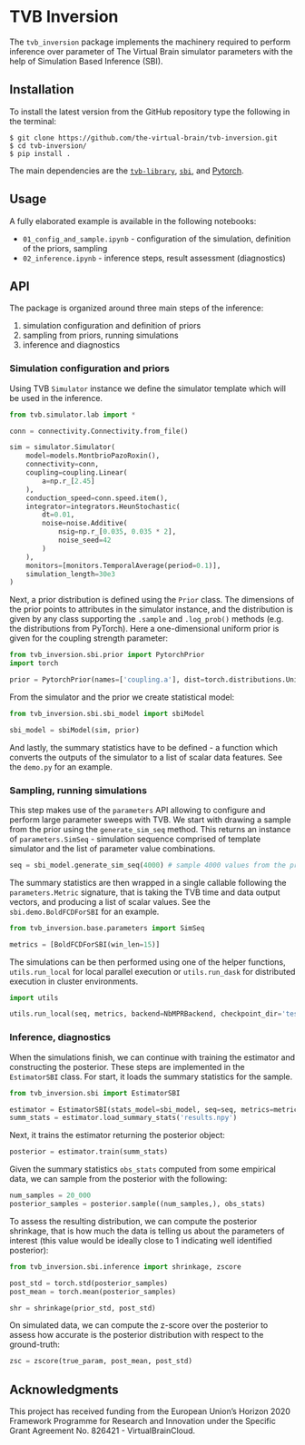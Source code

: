 # TVB Inversion

The `tvb_inversion` package implements the machinery required to perform inference over parameter of The Virtual Brain simulator parameters with the help of Simulation Based Inference (SBI).

## Installation

To install the latest version from the GitHub repository type the following in the terminal:

```shell
$ git clone https://github.com/the-virtual-brain/tvb-inversion.git
$ cd tvb-inversion/
$ pip install .
```

The main dependencies are the [`tvb-library`](https://thevirtualbrain.org/tvb/zwei), [`sbi`](https://github.com/mackelab/sbi), and [Pytorch](https://pytorch.org/).

## Usage

A fully elaborated example is available in the following notebooks:

* `01_config_and_sample.ipynb` -  configuration of the simulation, definition of the priors, sampling
* `02_inference.ipynb` - inference steps, result assessment (diagnostics)

## API

The package is organized around three main steps of the inference: 

1. simulation configuration and definition of priors
2. sampling from priors, running simulations
3. inference and diagnostics

### Simulation configuration and priors

Using TVB `Simulator` instance we define the simulator template which will be used in the inference. 

```python
from tvb.simulator.lab import *

conn = connectivity.Connectivity.from_file()

sim = simulator.Simulator(
    model=models.MontbrioPazoRoxin(),
    connectivity=conn,
    coupling=coupling.Linear(
        a=np.r_[2.45]
    ),
    conduction_speed=conn.speed.item(),
    integrator=integrators.HeunStochastic(
        dt=0.01,
        noise=noise.Additive(
            nsig=np.r_[0.035, 0.035 * 2],
            noise_seed=42
        )
    ),
    monitors=[monitors.TemporalAverage(period=0.1)],
    simulation_length=30e3
)
```

Next, a prior distribution is defined using the `Prior` class. The dimensions of the prior points to attributes in the simulator instance, and the distribution is given by any class supporting the `.sample` and `.log_prob()` methods (e.g. the distributions from PyTorch). Here a one-dimensional uniform prior is given for the coupling strength parameter:

```python
from tvb_inversion.sbi.prior import PytorchPrior
import torch

prior = PytorchPrior(names=['coupling.a'], dist=torch.distributions.Uniform(0.1, 1.2))
```

From the simulator and the prior we create statistical model:
```python
from tvb_inversion.sbi.sbi_model import sbiModel

sbi_model = sbiModel(sim, prior)
```

And lastly, the summary statistics have to be defined - a function which converts the outputs of the simulator to a list of scalar data features. See the `demo.py` for an example.

### Sampling, running simulations

This step makes use of the `parameters` API allowing to configure and perform large parameter sweeps with TVB.  We start with drawing a sample from the prior using the `generate_sim_seq` method. This returns an instance of  `parameters.SimSeq` - simulation sequence comprised of template simulator and the list of parameter value combinations. 

```python
seq = sbi_model.generate_sim_seq(4000) # sample 4000 values from the prior
```

The summary statistics are then wrapped in a single callable following the `parameters.Metric` signature, that is taking the TVB time and data output vectors, and producing a list of scalar values. See the `sbi.demo.BoldFCDForSBI` for an example.

```python
from tvb_inversion.base.parameters import SimSeq

metrics = [BoldFCDForSBI(win_len=15)]
```

The simulations can be then performed using one of the helper functions, `utils.run_local` for local parallel execution or `utils.run_dask` for distributed execution in cluster environments.

```python
import utils

utils.run_local(seq, metrics, backend=NbMPRBackend, checkpoint_dir='test_run', filename='results.npy')
```

### Inference, diagnostics

When the simulations finish, we can continue with training the estimator and constructing the posterior. These steps are implemented in the `EstimatorSBI` class. For start, it loads the summary statistics for the sample.

```python
from tvb_inversion.sbi import EstimatorSBI

estimator = EstimatorSBI(stats_model=sbi_model, seq=seq, metrics=metrics)
summ_stats = estimator.load_summary_stats('results.npy')
```

Next, it trains the estimator returning the posterior object:

```python
posterior = estimator.train(summ_stats)
```

Given the summary statistics `obs_stats` computed from some empirical data, we can sample from the posterior with the following:

```python
num_samples = 20_000
posterior_samples = posterior.sample((num_samples,), obs_stats)
```

To assess the resulting distribution, we can compute the posterior shrinkage, that is how much the data is telling us about the parameters of interest (this value would be ideally close to 1 indicating well identified posterior):

```python
from tvb_inversion.sbi.inference import shrinkage, zscore

post_std = torch.std(posterior_samples)
post_mean = torch.mean(posterior_samples)

shr = shrinkage(prior_std, post_std)
```

On simulated data, we can compute the z-score over the posterior to assess how accurate is the posterior distribution with respect to the ground-truth:

```python
zsc = zscore(true_param, post_mean, post_std)
```



## Acknowledgments

This project has received funding from the European Union’s Horizon 2020 
Framework Programme for Research and Innovation under the Specific Grant 
Agreement No. 826421 - VirtualBrainCloud.
